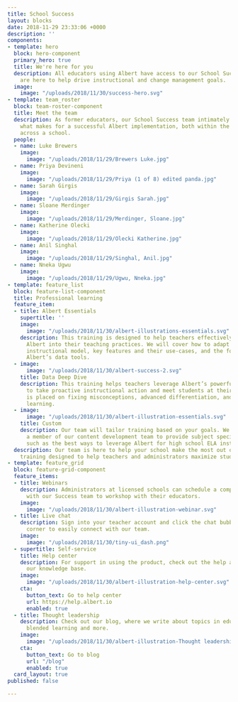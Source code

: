```yaml
---
title: School Success
layout: blocks
date: 2018-11-29 23:33:06 +0000
description: ''
components:
- template: hero
  block: hero-component
  primary_hero: true
  title: We're here for you
  description: All educators using Albert have access to our School Success team who
    are here to help drive instructional and change management goals.
  image:
    image: "/uploads/2018/11/30/success-hero.svg"
- template: team_roster
  block: team-roster-component
  title: Meet the team
  description: As former educators, our School Success team intimately understand
    what makes for a successful Albert implementation, both within the classroom and
    across a school.
  people:
  - name: Luke Brewers
    image:
      image: "/uploads/2018/11/29/Brewers Luke.jpg"
  - name: Priya Devineni
    image:
      image: "/uploads/2018/11/29/Priya (1 of 8) edited panda.jpg"
  - name: Sarah Girgis
    image:
      image: "/uploads/2018/11/29/Girgis Sarah.jpg"
  - name: Sloane Merdinger
    image:
      image: "/uploads/2018/11/29/Merdinger, Sloane.jpg"
  - name: Katherine Olecki
    image:
      image: "/uploads/2018/11/29/Olecki Katherine.jpg"
  - name: Anil Singhal
    image:
      image: "/uploads/2018/11/29/Singhal, Anil.jpg"
  - name: Nneka Ugwu
    image:
      image: "/uploads/2018/11/29/Ugwu, Nneka.jpg"
- template: feature_list
  block: feature-list-component
  title: Professional learning
  feature_item:
  - title: Albert Essentials
    supertitle: ''
    image:
      image: "/uploads/2018/11/30/albert-illustrations-essentials.svg"
    description: This training is designed to help teachers effectively incorporate
      Albert into their teaching practices. We will cover how to adapt Albert to any
      instructional model, key features and their use-cases, and the foundations of
      Albert’s data tools.
  - image:
      image: "/uploads/2018/11/30/albert-success-2.svg"
    title: Data Deep Dive
    description: This training helps teachers leverage Albert’s powerful data tools
      to take proactive instructional action and meet students at their level. Emphasis
      is placed on fixing misconceptions, advanced differentiation, and goal-based
      learning.
  - image:
      image: "/uploads/2018/11/30/albert-illustration-essentials.svg"
    title: Custom
    description: Our team will tailor training based on your goals. We can also send
      a member of our content development team to provide subject specific trainings,
      such as the best ways to leverage Albert for high school ELA instruction.
  description: Our team is here to help your school make the most out of Albert with
    training designed to help teachers and administrators maximize student impact.
- template: feature_grid
  block: feature-grid-component
  feature_items:
  - title: Webinars
    description: Administrators at licensed schools can schedule a complimentary webinar
      with our Success team to workshop with their educators.
    image:
      image: "/uploads/2018/11/30/albert-illustration-webinar.svg"
  - title: Live chat
    description: Sign into your teacher account and click the chat bubble in the bottom-right
      corner to easily connect with our team.
    image:
      image: "/uploads/2018/11/30/tiny-ui_dash.png"
  - supertitle: Self-service
    title: Help center
    description: For support in using the product, check out the help articles in
      our knowledge base.
    image:
      image: "/uploads/2018/11/30/albert-illustration-help-center.svg"
    cta:
      button_text: Go to help center
      url: https://help.albert.io
      enabled: true
  - title: Thought leadership
    description: Check out our blog, where we write about topics in education, ed-tech,
      blended learning and more.
    image:
      image: "/uploads/2018/11/30/albert-illustration-Thought leadership.svg"
    cta:
      button_text: Go to blog
      url: "/blog"
      enabled: true
  card_layout: true
published: false

---
```

